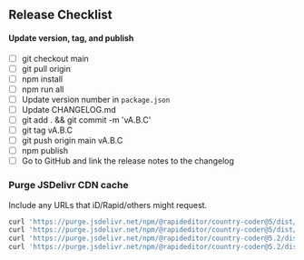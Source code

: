 ## Release Checklist

#### Update version, tag, and publish
- [ ] git checkout main
- [ ] git pull origin
- [ ] npm install
- [ ] npm run all
- [ ] Update version number in `package.json`
- [ ] Update CHANGELOG.md
- [ ] git add . && git commit -m 'vA.B.C'
- [ ] git tag vA.B.C
- [ ] git push origin main vA.B.C
- [ ] npm publish
- [ ] Go to GitHub and link the release notes to the changelog

### Purge JSDelivr CDN cache
Include any URLs that iD/Rapid/others might request.

```bash
curl 'https://purge.jsdelivr.net/npm/@rapideditor/country-coder@5/dist/country-coder.iife.js'
curl 'https://purge.jsdelivr.net/npm/@rapideditor/country-coder@5/dist/country-coder.iife.min.js'
curl 'https://purge.jsdelivr.net/npm/@rapideditor/country-coder@5.2/dist/country-coder.iife.js'
curl 'https://purge.jsdelivr.net/npm/@rapideditor/country-coder@5.2/dist/country-coder.iife.min.js'
```
